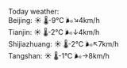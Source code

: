 Today weather:  
Beijing: ☀️   🌡️-9°C 🌬️↘4km/h  
Tianjin: ☀️   🌡️-2°C 🌬️↓4km/h  
Shijiazhuang: ☀️   🌡️-2°C 🌬️↖7km/h  
Tangshan: ☀️   🌡️-1°C 🌬️→8km/h  
